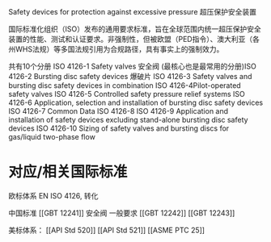 Safety devices for protection against excessive pressure
超压保护安全装置

国际标准化组织（ISO）发布的​​通用要求标准​​，旨在全球范围内统一超压保护安全装置的性能、测试和认证要求。非强制性​​，但被欧盟（PED指令）、澳大利亚（各州WHS法规）等多国法规​​引用为合规路径​​，具有事实上的强制效力。

共有10个分册
ISO 4126-1​​ Safety valves 安全阀 (最核心也是最常用的分册)
​​ISO 4126-2​​ Bursting disc safety devices 爆破片
ISO 4126-3 Safety valves and bursting disc safety devices in combination
ISO 4126-4​​ Pilot-operated safety valves
ISO 4126-5 Controlled safety pressure relief systems
ISO 4126-6 Application, selection and installation of bursting disc safety devices
ISO 4126-7 Common Data
ISO 4126-8 
ISO 4126-9 Application and installation of safety devices excluding stand-alone bursting disc safety devices
ISO 4126-10 Sizing of safety valves and bursting discs for gas/liquid two-phase flow

# 对应/相关国际标准

欧标体系
EN ISO 4126, 转化

中国标准
[[GBT 12241]] 安全阀 一般要求
[[GBT 12242]]
[[GBT 12243]]

美标体系：
[[API Std 520]]
[[API Std 521]]
[[ASME PTC 25]]


